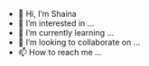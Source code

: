 - 👋 Hi, I’m Shaina
- 👀 I’m interested in ...
- 🌱 I’m currently learning ...
- 💞️ I’m looking to collaborate on ...
- 📫 How to reach me ...

<!---
7745SRS/7745SRS is a ✨ special ✨ repository because its `README.md` (this file) appears on your GitHub profile.
You can click the Preview link to take a look at your changes.
--->
